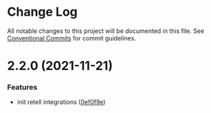 # Change Log

All notable changes to this project will be documented in this file.
See [Conventional Commits](https://conventionalcommits.org) for commit guidelines.

# 2.2.0 (2021-11-21)


### Features

* init retell integrations ([0ef0f9e](https://github.com/retell-organization/integrations/commit/0ef0f9edbb176cefc96738bfcb36aff72feaf744))
